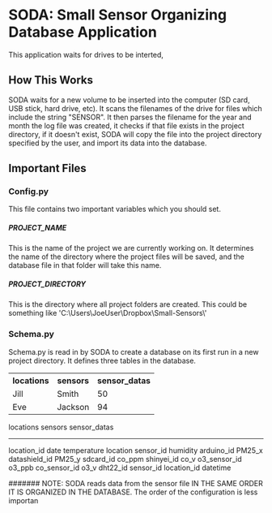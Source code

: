 # SODA: Small Sensor Organizing Database Application

This application waits for drives to be interted, 

## How This Works

SODA waits for a new volume to be inserted into the computer (SD card, USB stick, hard drive, etc). It scans the filenames of the drive for files which include the string "SENSOR". It then parses the filename for the year and month the log file was created, it checks if that file exists in the project directory, if it doesn't exist, SODA will copy the file into the project directory specified by the user, and import its data into the database.

## Important Files

### Config.py

This file contains two important variables which you should set.

##### PROJECT_NAME
 
This is the name of the project we are currently working on. It determines the name of the directory where the project files will be saved, and the database file in that folder will take this name.

##### PROJECT_DIRECTORY

This is the directory where all project folders are created. This could be something like 'C:\\Users\\JoeUser\\Dropbox\\Small-Sensors\\'

### Schema.py

Schema.py is read in by SODA to create a database on its first run in a new project directory. It defines three tables in the database.

<table style="width:100%">
  <tr>
    <th>locations</th>
    <th>sensors</th> 
    <th>sensor_datas</th>
  </tr>
  <tr>
    <td>Jill</td>
    <td>Smith</td> 
    <td>50</td>
  </tr>
  <tr>
    <td>Eve</td>
    <td>Jackson</td> 
    <td>94</td>
  </tr>
</table>

locations        sensors          sensor_datas
----------       ---------        --------------
location_id      date             temperature
location         sensor_id        humidity
                 arduino_id       PM25_x
                 datashield_id    PM25_y
                 sdcard_id        co_ppm
                 shinyei_id       co_v
                 o3_sensor_id     o3_ppb
                 co_sensor_id     o3_v
                 dht22_id         sensor_id
                                  location_id
                                  datetime
   
                                  
####### NOTE: SODA reads data from the sensor file IN THE SAME ORDER IT IS ORGANIZED IN THE DATABASE. The order of the configuration is less importan
                                  
 
